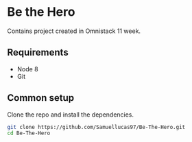 # Be the Hero

Contains project created in Omnistack 11 week.

## Requirements

* Node 8
* Git

## Common setup

Clone the repo and install the dependencies.

```bash
git clone https://github.com/Samuellucas97/Be-The-Hero.git
cd Be-The-Hero
```
